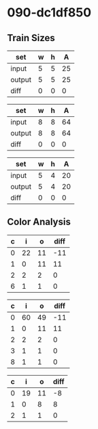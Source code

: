 # 090-dc1df850
## Train Sizes

|set|w|h|A|
|---|---|---|---|
|input|5|5|25|
|output|5|5|25|
|diff|0|0|0|


|set|w|h|A|
|---|---|---|---|
|input|8|8|64|
|output|8|8|64|
|diff|0|0|0|


|set|w|h|A|
|---|---|---|---|
|input|5|4|20|
|output|5|4|20|
|diff|0|0|0|


## Color Analysis

|c|i|o|diff|
|---|---|---|---|
|0|22|11|-11|
|1|0|11|11|
|2|2|2|0|
|6|1|1|0|


|c|i|o|diff|
|---|---|---|---|
|0|60|49|-11|
|1|0|11|11|
|2|2|2|0|
|3|1|1|0|
|8|1|1|0|


|c|i|o|diff|
|---|---|---|---|
|0|19|11|-8|
|1|0|8|8|
|2|1|1|0|

